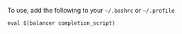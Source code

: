 To use, add the following to your `~/.bashrc` or `~/.profile`

    eval $(balancer completion_script)
